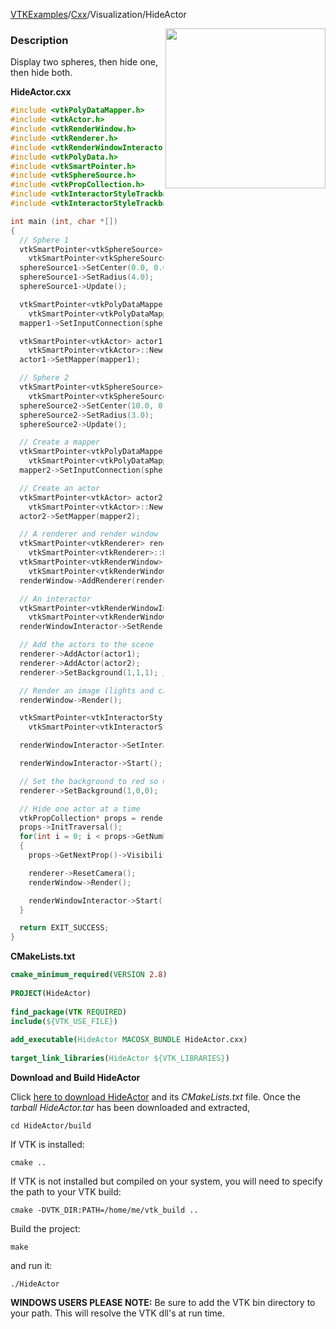 [VTKExamples](/index/)/[Cxx](/Cxx)/Visualization/HideActor

<img align="right" src="https://github.com/lorensen/VTKExamples/blob/gh-pages/Testing/Baseline/Visualization/TestHideActor.png?raw=true" width="256" />

### Description
Display two spheres, then hide one, then hide both.

**HideActor.cxx**
```c++
#include <vtkPolyDataMapper.h>
#include <vtkActor.h>
#include <vtkRenderWindow.h>
#include <vtkRenderer.h>
#include <vtkRenderWindowInteractor.h>
#include <vtkPolyData.h>
#include <vtkSmartPointer.h>
#include <vtkSphereSource.h>
#include <vtkPropCollection.h>
#include <vtkInteractorStyleTrackballCamera.h>
#include <vtkInteractorStyleTrackball.h>

int main (int, char *[])
{
  // Sphere 1
  vtkSmartPointer<vtkSphereSource> sphereSource1 =
    vtkSmartPointer<vtkSphereSource>::New();
  sphereSource1->SetCenter(0.0, 0.0, 0.0);
  sphereSource1->SetRadius(4.0);
  sphereSource1->Update();

  vtkSmartPointer<vtkPolyDataMapper> mapper1 =
    vtkSmartPointer<vtkPolyDataMapper>::New();
  mapper1->SetInputConnection(sphereSource1->GetOutputPort());

  vtkSmartPointer<vtkActor> actor1 =
    vtkSmartPointer<vtkActor>::New();
  actor1->SetMapper(mapper1);

  // Sphere 2
  vtkSmartPointer<vtkSphereSource> sphereSource2 =
    vtkSmartPointer<vtkSphereSource>::New();
  sphereSource2->SetCenter(10.0, 0.0, 0.0);
  sphereSource2->SetRadius(3.0);
  sphereSource2->Update();

  // Create a mapper
  vtkSmartPointer<vtkPolyDataMapper> mapper2 =
    vtkSmartPointer<vtkPolyDataMapper>::New();
  mapper2->SetInputConnection(sphereSource2->GetOutputPort());

  // Create an actor
  vtkSmartPointer<vtkActor> actor2 =
    vtkSmartPointer<vtkActor>::New();
  actor2->SetMapper(mapper2);

  // A renderer and render window
  vtkSmartPointer<vtkRenderer> renderer =
    vtkSmartPointer<vtkRenderer>::New();
  vtkSmartPointer<vtkRenderWindow> renderWindow =
    vtkSmartPointer<vtkRenderWindow>::New();
  renderWindow->AddRenderer(renderer);

  // An interactor
  vtkSmartPointer<vtkRenderWindowInteractor> renderWindowInteractor =
    vtkSmartPointer<vtkRenderWindowInteractor>::New();
  renderWindowInteractor->SetRenderWindow(renderWindow);

  // Add the actors to the scene
  renderer->AddActor(actor1);
  renderer->AddActor(actor2);
  renderer->SetBackground(1,1,1); // Background color white

  // Render an image (lights and cameras are created automatically)
  renderWindow->Render();

  vtkSmartPointer<vtkInteractorStyleTrackballCamera> style =
    vtkSmartPointer<vtkInteractorStyleTrackballCamera>::New(); //like paraview

  renderWindowInteractor->SetInteractorStyle( style );

  renderWindowInteractor->Start();

  // Set the background to red so we know we are done with the original two sphere display
  renderer->SetBackground(1,0,0);

  // Hide one actor at a time
  vtkPropCollection* props = renderer->GetViewProps(); //iterate through and set each visibility to 0
  props->InitTraversal();
  for(int i = 0; i < props->GetNumberOfItems(); i++)
  {
    props->GetNextProp()->VisibilityOff();

    renderer->ResetCamera();
    renderWindow->Render();

    renderWindowInteractor->Start();
  }

  return EXIT_SUCCESS;
}
```
**CMakeLists.txt**
```cmake
cmake_minimum_required(VERSION 2.8)
 
PROJECT(HideActor)
 
find_package(VTK REQUIRED)
include(${VTK_USE_FILE})
 
add_executable(HideActor MACOSX_BUNDLE HideActor.cxx)
 
target_link_libraries(HideActor ${VTK_LIBRARIES})
```

**Download and Build HideActor**

Click [here to download HideActor](https://github.com/lorensen/VTKWikiExamplesTarballs/raw/master/HideActor.tar) and its *CMakeLists.txt* file.
Once the *tarball HideActor.tar* has been downloaded and extracted,
```
cd HideActor/build 
```
If VTK is installed:
```
cmake ..
```
If VTK is not installed but compiled on your system, you will need to specify the path to your VTK build:
```
cmake -DVTK_DIR:PATH=/home/me/vtk_build ..
```
Build the project:
```
make
```
and run it:
```
./HideActor
```
**WINDOWS USERS PLEASE NOTE:** Be sure to add the VTK bin directory to your path. This will resolve the VTK dll's at run time.

